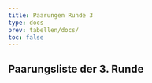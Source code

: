 ```yaml
---
title: Paarungen Runde 3
type: docs
prev: tabellen/docs/
toc: false
---
```


## Paarungsliste der 3. Runde

